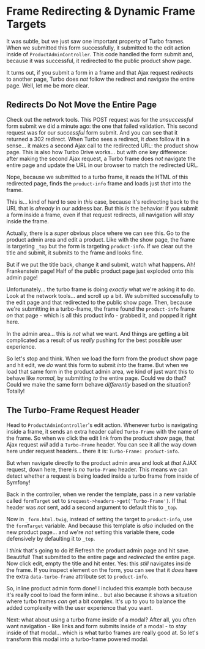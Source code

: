 # Frame Redirecting & Dynamic Frame Targets

It was subtle, but we just saw one important property of Turbo frames. When
we submitted this form successfully, it submitted to the edit action inside of
`ProductAdminController`. This code handled the form submit and, because it was
successful, it redirected to the public product show page.

It turns out, if you submit a form in a frame and that Ajax request *redirects* to
another page, Turbo does *not* follow the redirect and navigate the entire page.
Well, let me be more clear.

## Redirects Do Not Move the Entire Page

Check out the network tools. This POST request was for the *unsuccessful* form submit
we did a minute ago: the one that failed validation. This second request was
for our *successful* form submit. And you can see that it returned a 302 redirect.
When Turbo sees a redirect, it *does* follow it in a sense... it makes a second
Ajax call to the redirected URL: the product show page. This is also how Turbo
Drive works... but with one key difference: after making the second Ajax request,
a Turbo frame does *not* navigate the entire page and update the URL in our browser
to match the redirected URL.

Nope, because we submitted to a turbo frame, it reads the HTML of this redirected
page, finds the `product-info` frame and loads just *that* into the frame.

This is... kind of hard to see in *this* case, because it's redirecting back to
the URL that is *already* in our address bar. But this *is* the behavior: if
you submit a form inside a frame, even if that request redirects, all navigation
will *stay* inside the frame.

Actually, there is a *super* obvious place where we can see this. Go to the product
admin area and edit a product. Like with the show page, the frame is targeting
`_top` but the form is targeting `product-info`. If we clear out the title and
submit, it submits to the frame and looks fine.

But if we put the title back, change it and submit, watch what happens. Ah!
Frankenstein page! Half of the public product page just exploded onto this
admin page!

Unfortunately... the turbo frame is doing *exactly* what we're asking it to do.
Look at the network tools... and scroll up a bit. We submitted successfully to the
edit page and that redirected to the public show page. Then, because we're submitting
in a turbo-frame, the frame found the `product-info` frame *on* that page - which
is all this product info - grabbed it, and popped it right here.

In the admin area... this is *not* what we want. And things are getting a bit
complicated as a result of us *really* pushing for the best possible user experience.

So let's stop and think. When we load the form from the product show page and hit
edit, we *do* want this form to submit *into* the frame. But when we load that same
form in the product admin area, we kind of just want this to behave like *normal*,
by submitting *to* the entire page. Could we do that? Could we make the same form
behave *differently* based on the situation? Totally!

## The Turbo-Frame Request Header

Head to `ProductAdminController`'s edit action. Whenever turbo is navigating
inside a frame, it sends an extra header called `Turbo-Frame` with the name of the
frame. So when we click the edit link from the product show page, that Ajax request
*will* add a `Turbo-Frame` header. You can see it all the way down here under request
headers... there it is: `Turbo-Frame: product-info`.

But when navigate directly to the product admin area and look at *that* AJAX request,
down here, there is *no* `Turbo-Frame` header. This means we can detect whether
a request is being loaded inside a turbo frame from inside of Symfony!

Back in the controller, when we render the template, pass in a new variable called
`formTarget` set to `$request->headers->get('Turbo-Frame')`. If that header was
*not* sent, add a second argument to default this to `_top`.

Now in `_form.html.twig`, instead of setting the target to `product-info`, use
the `formTarget` variable. And because this template is *also* included on the
new product page... and we're *not* setting this variable there, code defensively
by defaulting it to `_top`.

I *think* that's going to do it! Refresh the product admin page and hit save.
Beautiful! That submitted to the entire page and *redirected* the entire page.
Now click edit, empty the title and hit enter. Yes: this *still* navigates inside
the frame. If you inspect element on the form, you can see that it *does* have the
extra `data-turbo-frame` attribute set to `product-info`.

So, inline product admin form done! I included this example both because it's really
cool to load the form inline... but also because it shows a situation where turbo
frames *can* get a bit complex. It's up to you to balance the added complexity
with the user experience that you want.

Next: what about using a turbo frame inside of a modal? After all, you often want
navigation - like links and form submits inside of a modal - to *stay* inside
of that modal... which is what turbo frames are really good at. So let's
transform this modal into a turbo-frame powered modal.
